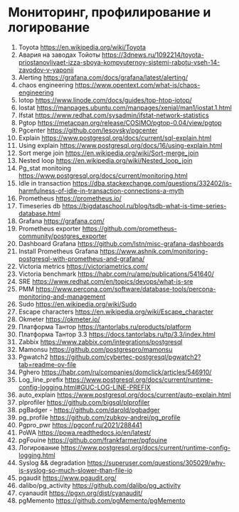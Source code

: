 # Мониторинг, профилирование и логирование
01. Toyota https://en.wikipedia.org/wiki/Toyota 
02. Авария на заводах Тойоты https://3dnews.ru/1092214/toyota-priostanovlivaet-izza-sboya-kompyuternoy-sistemi-rabotu-vseh-14-zavodov-v-yaponii 
03. Alerting https://grafana.com/docs/grafana/latest/alerting/ 
04. chaos engineering  https://www.opentext.com/what-is/chaos-engineering 
05. Iotop https://www.linode.com/docs/guides/top-htop-iotop/ 
06. Iostat https://manpages.ubuntu.com/manpages/xenial/man1/iostat.1.html 
07. Ifstat https://www.redhat.com/sysadmin/ifstat-network-statistics 
08. Pgtop https://metacpan.org/release/COSIMO/pgtop-0.04/view/pgtop 
09. Pgcenter https://github.com/lesovsky/pgcenter 
10. Explain https://www.postgresql.org/docs/current/sql-explain.html 
11. Using explain https://www.postgresql.org/docs/16/using-explain.html 
12. Sort merge join https://en.wikipedia.org/wiki/Sort-merge_join 
13. Nested loop https://en.wikipedia.org/wiki/Nested_loop_join 
14. Pg_stat monitoing https://www.postgresql.org/docs/current/monitoring.html 
15. Idle in transaction https://dba.stackexchange.com/questions/332402/is-harmfulness-of-idle-in-transaction-connections-a-myth 
16. Prometheus https://prometheus.io/ 
17. Timeseries db https://bigdataschool.ru/blog/tsdb-what-is-time-series-database.html 
18. Grafana https://grafana.com/ 
19. Prometheus exporter https://github.com/prometheus-community/postgres_exporter 
20. Dashboard Grafana https://github.com/lstn/misc-grafana-dashboards 
21. Install Prometheus Grafana https://www.ashnik.com/monitoring-postgresql-with-prometheus-and-grafana/ 
22. Victoria metrics https://victoriametrics.com/ 
23. Victoria benchmark https://habr.com/ru/amp/publications/541640/ 
24. SRE https://www.redhat.com/en/topics/devops/what-is-sre 
25. PMM https://www.percona.com/software/database-tools/percona-monitoring-and-management 
26. Sudo https://en.wikipedia.org/wiki/Sudo 
27. Escape characters https://en.wikipedia.org/wiki/Escape_character 
28. Okmeter https://okmeter.io/ 
29. Платформа Тантор https://tantorlabs.ru/products/platform 
30. Платформа Тантор 3.3 https://docs.tantorlabs.ru/tp/3.3/index.html 
31. Zabbix https://www.zabbix.com/integrations/postgresql 
32. Mamonsu https://github.com/postgrespro/mamonsu 
33. Pgwatch2 https://github.com/cybertec-postgresql/pgwatch2?tab=readme-ov-file 
34. Pghero https://habr.com/ru/companies/domclick/articles/546910/ 
35. Log_line_prefix https://www.postgresql.org/docs/current/runtime-config-logging.html#GUC-LOG-LINE-PREFIX 
36. auto_explain https://www.postgresql.org/docs/current/auto-explain.html 
37. plprofiler https://github.com/bigsql/plprofiler 
38. pgBadger - https://github.com/darold/pgbadger 
39. pg_profile https://github.com/zubkov-andrei/pg_profile 
40. Pgpro_pwr https://pgconf.ru/2021/288441 
41. PoWA https://powa.readthedocs.io/en/latest/ 
42. pgFouine https://github.com/frankfarmer/pgfouine 
43. Логирование https://www.postgresql.org/docs/current/runtime-config-logging.html 
44. Syslog && degradation https://superuser.com/questions/305029/why-is-syslog-so-much-slower-than-file-io 
45. pgaudit https://www.pgaudit.org/ 
46. dalibo/pg_activity https://github.com/dalibo/pg_activity 
47. cyanaudit https://pgxn.org/dist/cyanaudit/ 
48. pgMemento https://github.com/pgMemento/pgMemento 
